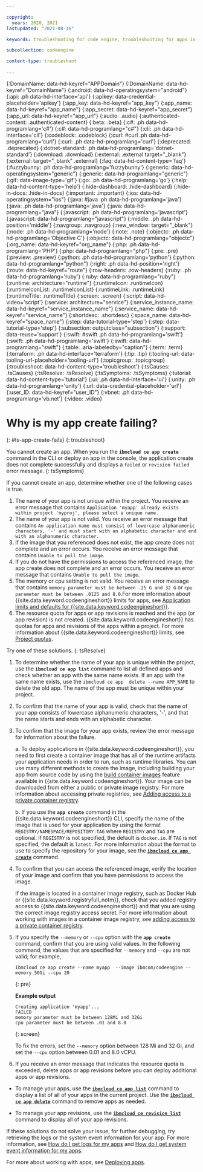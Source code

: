 ```yaml
---

copyright:
  years: 2020, 2021
lastupdated: "2021-08-16"

keywords: troubleshooting for code engine, troubleshooting for apps in code engine, tips for apps in code engine, logs for apps in code engine, apps

subcollection: codeengine

content-type: troubleshoot

---
```


{:DomainName: data-hd-keyref="APPDomain"}
{:DomainName: data-hd-keyref="DomainName"}
{:android: data-hd-operatingsystem="android"}
{:api: .ph data-hd-interface='api'}
{:apikey: data-credential-placeholder='apikey'}
{:app_key: data-hd-keyref="app_key"}
{:app_name: data-hd-keyref="app_name"}
{:app_secret: data-hd-keyref="app_secret"}
{:app_url: data-hd-keyref="app_url"}
{:audio: .audio}
{:authenticated-content: .authenticated-content}
{:beta: .beta}
{:c#: .ph data-hd-programlang='c#'}
{:c#: data-hd-programlang="c#"}
{:cli: .ph data-hd-interface='cli'}
{:codeblock: .codeblock}
{:curl: #curl .ph data-hd-programlang='curl'}
{:curl: .ph data-hd-programlang='curl'}
{:deprecated: .deprecated}
{:dotnet-standard: .ph data-hd-programlang='dotnet-standard'}
{:download: .download}
{:external: .external target="_blank"}
{:external: target="_blank" .external}
{:faq: data-hd-content-type='faq'}
{:fuzzybunny: .ph data-hd-programlang='fuzzybunny'}
{:generic: data-hd-operatingsystem="generic"}
{:generic: data-hd-programlang="generic"}
{:gif: data-image-type='gif'}
{:go: .ph data-hd-programlang='go'}
{:help: data-hd-content-type='help'}
{:hide-dashboard: .hide-dashboard}
{:hide-in-docs: .hide-in-docs}
{:important: .important}
{:ios: data-hd-operatingsystem="ios"}
{:java: #java .ph data-hd-programlang='java'}
{:java: .ph data-hd-programlang='java'}
{:java: data-hd-programlang="java"}
{:javascript: .ph data-hd-programlang='javascript'}
{:javascript: data-hd-programlang="javascript"}
{:middle: .ph data-hd-position='middle'}
{:navgroup: .navgroup}
{:new_window: target="_blank"}
{:node: .ph data-hd-programlang='node'}
{:note: .note}
{:objectc: .ph data-hd-programlang='Objective C'}
{:objectc: data-hd-programlang="objectc"}
{:org_name: data-hd-keyref="org_name"}
{:php: .ph data-hd-programlang='PHP'}
{:php: data-hd-programlang="php"}
{:pre: .pre}
{:preview: .preview}
{:python: .ph data-hd-programlang='python'}
{:python: data-hd-programlang="python"}
{:right: .ph data-hd-position='right'}
{:route: data-hd-keyref="route"}
{:row-headers: .row-headers}
{:ruby: .ph data-hd-programlang='ruby'}
{:ruby: data-hd-programlang="ruby"}
{:runtime: architecture="runtime"}
{:runtimeIcon: .runtimeIcon}
{:runtimeIconList: .runtimeIconList}
{:runtimeLink: .runtimeLink}
{:runtimeTitle: .runtimeTitle}
{:screen: .screen}
{:script: data-hd-video='script'}
{:service: architecture="service"}
{:service_instance_name: data-hd-keyref="service_instance_name"}
{:service_name: data-hd-keyref="service_name"}
{:shortdesc: .shortdesc}
{:space_name: data-hd-keyref="space_name"}
{:step: data-tutorial-type='step'}
{:step: data-tutorial-type='step'} 
{:subsection: outputclass="subsection"}
{:support: data-reuse='support'}
{:swift: #swift .ph data-hd-programlang='swift'}
{:swift: .ph data-hd-programlang='swift'}
{:swift: data-hd-programlang="swift"}
{:table: .aria-labeledby="caption"}
{:term: .term}
{:terraform: .ph data-hd-interface='terraform'}
{:tip: .tip}
{:tooling-url: data-tooling-url-placeholder='tooling-url'}
{:topicgroup: .topicgroup}
{:troubleshoot: data-hd-content-type='troubleshoot'}
{:tsCauses: .tsCauses}
{:tsResolve: .tsResolve}
{:tsSymptoms: .tsSymptoms}
{:tutorial: data-hd-content-type='tutorial'}
{:ui: .ph data-hd-interface='ui'}
{:unity: .ph data-hd-programlang='unity'}
{:url: data-credential-placeholder='url'}
{:user_ID: data-hd-keyref="user_ID"}
{:vbnet: .ph data-hd-programlang='vb.net'}
{:video: .video}


# Why is my app create failing?    
{: #ts-app-create-fails}
{: troubleshoot}

You cannot create an app. When you run the **`ibmcloud ce app create`** command in the CLI or deploy an app in the console, the application create does not complete successfully and displays a `failed` or `revision failed` error message.
{: tsSymptoms}

If you cannot create an app, determine whether one of the following cases is true.  


1. The name of your app is not unique within the project. You receive an error message that contains `Application 'myapp' already exists within project 'myproj', please select a unique name.` 
2. The name of your app is not valid. You receive an error message that contains `An application name must consist of lowercase alphanumeric characters, '-' and must start with an alphabetic character and end with an alphanumeric character.` 
3. If the image that you referenced does not exist, the app create does not complete and an error occurs. You receive an error message that contains `Unable to pull the image`.
4. If you do not have the permissions to access the referenced image, the app create does not complete and an error occurs. You receive an error message that contains `Unable to pull the image`. 
5. The memory or cpu setting is not valid. You receive an error message that contains `memory parameter must be between .25 G and 32 G` or `cpu parameter must be between .0125 and 8.0`.For more information about {{site.data.keyword.codeengineshort}} limits for apps, see [Application limits and defaults for {{site.data.keyword.codeengineshort}}](/docs/codeengine?topic=codeengine-limits#limits_application).
6. The resource quota for apps or app revisions is reached and the app (or app revision) is not created. {{site.data.keyword.codeengineshort}} has quotas for apps and revisions of the apps within a project. For more information about {{site.data.keyword.codeengineshort}} limits, see [Project quotas](/docs/codeengine?topic=codeengine-limits#project_quotas).

Try one of these solutions.
{: tsResolve}

1. To determine whether the name of your app is unique within the project, use the **`ibmcloud ce app list`** command to list all defined apps and check whether an app with the same name exists. If an app with the same name exists, use the `ibmcloud ce app  delete --name APP_NAME` to delete the old app. The name of the app must be unique within your project. 
2. To confirm that the name of your app is valid, check that the name of your app consists of lowercase alphanumeric characters, '-', and that the name starts and ends with an alphabetic character. 
3. To confirm that the image for your app exists, review the error message for information about the failure.  

    a. To deploy applications in {{site.data.keyword.codeengineshort}}, you need to first create a container image that has all of the runtime artifacts your application needs in order to run, such as runtime libraries. You can use many different methods to create the image, including building your app from source code by using the [build container images](/docs/codeengine?topic=codeengine-build-image) feature available in {{site.data.keyword.codeengineshort}}. Your image can be downloaded from either a public or private image registry. For more information about accessing private registries, see [Adding access to a private container registry](/docs/codeengine?topic=codeengine-add-registry).

    b. If you use the **`app create`** command in the {{site.data.keyword.codeengineshort}} CLI, specify the name of the image that is used for your application by using the format `REGISTRY/NAMESPACE/REPOSITORY:TAG` where `REGISTRY` and `TAG` are optional. If `REGISTRY` is not specified, the default is `docker.io`. If `TAG` is not specified, the default is `latest`. For more information about the format to use to specify the repository for your image, see the [**`ibmcloud ce app create`**](/docs/codeengine?topic=codeengine-cli#cli-application-create) command. 
    
4. To confirm that you can access the referenced image, verify the location of your image and confirm that you have permissions to access the image.  

    If the image is located in a container image registry, such as Docker Hub or {{site.data.keyword.registryfull_notm}}, check that you added registry access to {{site.data.keyword.codeengineshort}} and that you are using the correct image registry access secret. For more information about working with images in a container image registry, see [adding access to a private container registry](/docs/codeengine?topic=codeengine-add-registry).  

5. If you specify the `--memory` or `--cpu` option with the **`app create`** command, confirm that you are using valid values. In the following command, the values that are specified for `--memory` and `--cpu` are not valid; for example,  

    ```
    ibmcloud ce app create --name myapp  --image ibmcom/codeengine --memory 50Gi --cpu 20
    ```
    {: pre}

    **Example output**

    ```
    Creating application 'myapp'...
    FAILED
    memory parameter must be between 128Mi and 32Gi
    cpu parameter must be between .01 and 8.0
    ```
    {: screen}

    To fix the errors, set the `--memory` option between 128 Mi and 32 Gi, and set the `--cpu` option between 0.01 and 8.0 vCPU. 
    
6. If you receive an error message that indicates the resource quota is exceeded, delete apps or app revisions before you can deploy additional apps or app revisions. 

* To manage your apps, use the [**`ibmcloud ce app list`**](/docs/codeengine?topic=codeengine-cli#cli-application-list) command to display a list of all of your apps in the current project. Use the [**`ibmcloud ce app delete`**](/docs/codeengine?topic=codeengine-cli#cli-application-delete) command to remove apps as needed.

* To manage your app revisions, use the [**`ibmcloud ce revision list`**](/docs/codeengine?topic=codeengine-cli#cli-revision-list) command to display all of your app revisions. 

If these solutions do not solve your issue, for further debugging, try retrieving the logs or the system event information for your app. For more information, see [How do I get logs for my apps](/docs/codeengine?topic=codeengine-troubleshoot-apps#ts-app-gettinglogs) and [How do I get system event information for my apps](/docs/codeengine?topic=codeengine-troubleshoot-apps#ts-app-gettingevent).

For more about working with apps, see [Deploying apps](/docs/codeengine?topic=codeengine-application-workloads).

